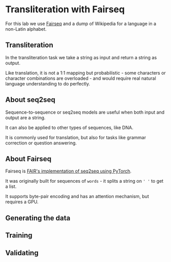 # Transliteration with Fairseq

For this lab we use [Fairseq](https://facebook.ai/developers/tools/fairseq) and a dump of Wikipedia for a language in a non-Latin alphabet.

## Transliteration

In the transliteration task we take a string as input and return a string as output.

Like translation, it is not a 1:1 mapping but probabilistic - some characters or character combinations are overloaded - and would require real natural language understanding to do perfectly.

## About seq2seq

Sequence-to-sequence or seq2seq models are useful when both input and output are a string.

It can also be applied to other types of sequences, like DNA.

It is commonly used for translation, but also for tasks like grammar correction or question answering.


## About Fairseq

Fairseq is [FAIR's implementation of seq2seq using PyTorch](https://github.com/pytorch/fairseq).

It was originally built for sequences of `words` - it splits a string on `' '` to get a list.

It supports byte-pair encoding and has an attention mechanism, but requires a GPU.


## Generating the data



## Training


## Validating



